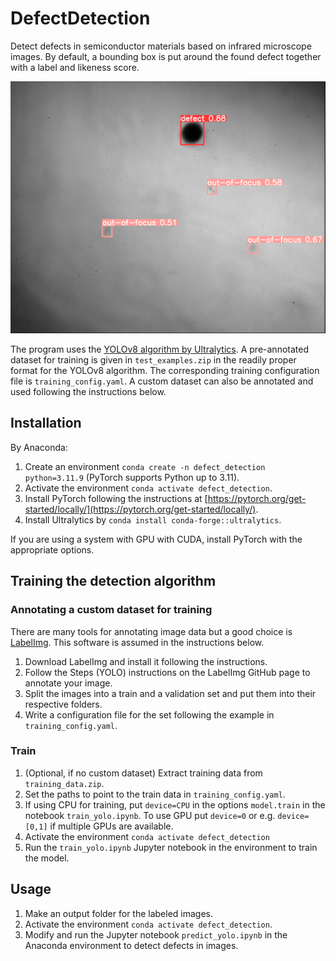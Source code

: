 # DefectDetection
Detect defects in semiconductor materials based on infrared microscope images.
By default, a bounding box is put around the found defect together with a label and likeness score.

![Detected deffects](/assets/images/example_detected.png)

The program uses the [YOLOv8 algorithm by Ultralytics](https://docs.ultralytics.com/models/yolov8).
A pre-annotated dataset for training is given in `test_examples.zip` in the readily proper format for the YOLOv8 algorithm.
The corresponding training configuration file is `training_config.yaml`. 
A custom dataset can also be annotated and used following the instructions below.   

## Installation
By Anaconda:
1. Create an environment `conda create -n defect_detection python=3.11.9` (PyTorch supports Python up to 3.11).
2. Activate the environment `conda activate defect_detection`.
3. Install PyTorch following the instructions at [https://pytorch.org/get-started/locally/](https://pytorch.org/get-started/locally/). 
4. Install Ultralytics by `conda install conda-forge::ultralytics`.

If you are using a system with GPU with CUDA, install PyTorch with the appropriate options.
## Training the detection algorithm

### Annotating a custom dataset for training
There are many tools for annotating image data but a good choice is [LabelImg](https://github.com/HumanSignal/labelImg). 
This software is assumed in the instructions below.
1. Download LabelImg and install it following the instructions.
2. Follow the Steps (YOLO) instructions on the LabelImg GitHub page to annotate your image.
3. Split the images into a train and a validation set and put them into their respective folders.
4. Write a configuration file for the set following the example in `training_config.yaml`.

### Train
1. (Optional, if no custom dataset) Extract training data from `training_data.zip`.
2. Set the paths to point to the train data in `training_config.yaml`.
3. If using CPU for training, put `device=CPU` in the options `model.train` in the notebook `train_yolo.ipynb`. To use GPU put `device=0` or e.g. `device=[0,1]` if multiple GPUs are available.
4. Activate the environment `conda activate defect_detection`
5. Run the `train_yolo.ipynb` Jupyter notebook in the environment to train the model.

## Usage
1. Make an output folder for the labeled images.
2. Activate the environment `conda activate defect_detection`.
3. Modify and run the Jupyter notebook `predict_yolo.ipynb` in the Anaconda environment to detect defects in images.
